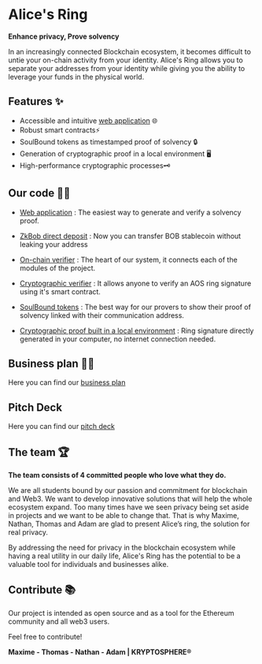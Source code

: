 
# **Alice's Ring**

**Enhance privacy, Prove solvency**

In an increasingly connected Blockchain ecosystem, it becomes difficult to untie your on-chain activity from your identity. Alice's Ring allows you to separate your addresses from your identity while giving you the ability to leverage your funds in the physical world.

## **Features** ✨

- Accessible and intuitive [web application](https://link_to_deployed_web_app) 🌐
- Robust smart contracts⚡
- SoulBound tokens as timestamped proof of solvency 🔒
- Generation of cryptographic proof in a local environment 🖥️
- High-performance cryptographic processes🗝️

## **Our code** 👨‍💻

- [Web application](https://github.com/KS-ETHDenver2023/web_app) : The easiest way to generate and verify a solvency proof.

- [ZkBob direct deposit](https://github.com/KS-ETHDenver2023/zkbob-direct-deposit) : Now you can transfer BOB stablecoin without leaking your address

- [On-chain verifier](https://github.com/KS-ETHDenver2023/Alice-ring-SoulBound-Token) : The heart of our system, it connects each of the modules of the project.

- [Cryptographic verifier](https://github.com/KS-ETHDenver2023/AOS-Ring) : It allows anyone to verify an AOS ring signature using it's smart contract.

- [SoulBound tokens](https://github.com/KS-ETHDenver2023/Alice-ring-SoulBound-Token) : The best way for our provers to show their proof of solvency linked with their communication address.

-  [Cryptographic proof built in a local environment](https://github.com/KS-ETHDenver2023/ring_signature) : Ring signature directly generated in your computer, no internet connection needed.

## **Business plan** 👨‍💼

Here you can find our [business plan](https://github.com/KS-ETHDenver2023/.github/blob/main/Business%20plan.md)

## **Pitch Deck**

Here you can find our [pitch deck](https://github.com/KS-ETHDenver2023/.github/blob/main/pitch_deck.pdf)

## **The team** 🏆

**The team consists of 4 committed people who love what they do.**

We are all students bound by our passion and commitment for blockchain and Web3. We want to develop innovative solutions that will help the whole ecosystem expand. Too many times have we seen privacy being set aside in projects and we want to be able to change that. That is why Maxime, Nathan, Thomas and Adam are glad to present Alice’s ring, the solution for real privacy.

By addressing the need for privacy in the blockchain ecosystem while having a real utility in our daily life, Alice's Ring has the potential to be a valuable tool for individuals and businesses alike.


## **Contribute** 📚

Our project is intended as open source and as a tool for the Ethereum community and all web3 users.

Feel free to contribute!

**Maxime - Thomas - Nathan - Adam | KRYPTOSPHERE®**
